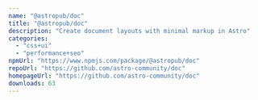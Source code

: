 ```yaml
---
name: "@astropub/doc"
title: "@astropub/doc"
description: "Create document layouts with minimal markup in Astro"
categories:
  - "css+ui"
  - "performance+seo"
npmUrl: "https://www.npmjs.com/package/@astropub/doc"
repoUrl: "https://github.com/astro-community/doc"
homepageUrl: "https://github.com/astro-community/doc"
downloads: 63
---
```

